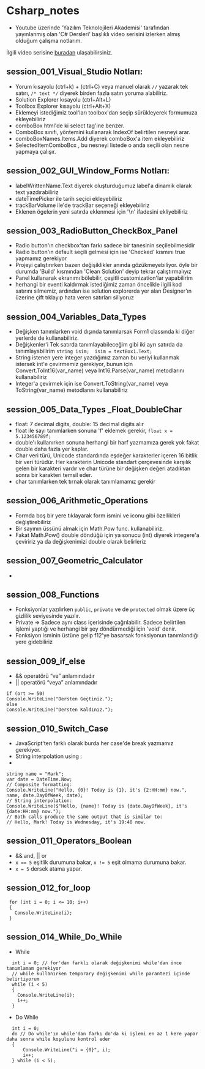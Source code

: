 # Csharp_notes

- Youtube üzerinde 'Yazılım Teknolojileri Akademisi' tarafından yayınlanmış olan 'C# Dersleri' başlıklı video serisini izlerken almış olduğum çalışma notlarım.

İlgili video serisine [buradan](https://www.youtube.com/watch?v=3t0rU5Yo4nM&list=PLi1BmHvgBkxIYweLR52cRJnit4AEEugn4) ulaşabilirsiniz.

## session_001_Visual_Studio Notları:

- Yorum kısayolu (ctrl+k) + (ctrl+C) veya manuel olarak `//` yazarak tek satırı, `/* text */` diyerek birden fazla satırı yoruma alabiliriz.
- Solution Explorer kısayolu (ctrl+Alt+L)
- Toolbox Explorer kısayolu (ctrl+Alt+X)
- Eklemeyi istediğimiz tool'ları toolbox'dan seçip sürükleyerek formumuza ekleyebiliriz
- comboBox html'de ki select tag'ine benzer.
- ComboBox sınıfı, yöntemini kullanarak IndexOf belirtilen nesneyi arar.
- comboBoxNames.Items.Add diyerek comboBox'a item ekleyebiliriz
- SelectedItemComboBox , bu nesneyi listede o anda seçili olan nesne yapmaya çalışır.

## session_002_GUI_Window_Forms Notları:

- labelWrittenName.Text diyerek oluşturduğumuz label'a dinamik olarak text yazdırabiliriz
- dateTimePicker ile tarih seçici ekleyebiliriz
- trackBarVolume ile'de trackBar seçeneği ekleyebiliriz
- Eklenen ögelerin yeni satırda eklenmesi için '\n' ifadesini ekliyebiliriz

## session_003_RadioButton_CheckBox_Panel

- Radio button'ın checkbox'tan farkı sadece bir tanesinin seçilebilmesidir
- Radio button'ın default seçili gelmesi için ise 'Checked' kısmını true yapmamız gerekiyor
- Projeyi çalıştırırken bazen değişiklikler anında gözükmeyebiliyor. öyle bir durumda 'Build' kısmından 'Clean Solution' deyip tekrar çalıştırmalıyız
- Panel kullanarak ekranımı bölebilir, çeşitli customization'lar yapabilirim
- herhangi bir eventi kaldırmak istediğimiz zaman öncelikle ilgili kod satırını silmemiz, ardından ise solution explorerda yer alan Designer'ın üzerine çift tıklayıp hata veren satırları siliyoruz

## session_004_Variables_Data_Types

- Değişken tanımlarken void dışında tanımlarsak Form1 classında ki diğer yerlerde de kullanabiliriz.
- Değişkenler'i Tek satırda tanımlayabileceğim gibi iki ayrı satırda da tanımlayabilirim
  `string isim; 
isim = textBox1.Text;`
- String istenen yere integer yazdığımız zaman bu veriyi kullanmak istersek int'e çevirmemiz gerekiyor, bunun için Convert.ToInt16(var_name) veya Int16.Parse(var_name) metodlarını kullanabiliriz
- Integer'a çevirmek için ise Convert.ToString(var_name) veya ToString(var_name) metodlarını kullanabiliriz

## session_005_Data_Types \_Float_DoubleChar

- float: 7 decimal digits, double: 15 decimal digits alır
- float ile sayı tanımlarken sonuna 'f' eklemek gerekir, `float x = 5.123456789f;`
- double'ı kullanırken sonuna herhangi bir harf yazmamıza gerek yok fakat double daha fazla yer kaplar.
- Char veri türü, Unicode standardında eşdeğer karakterler içeren 16 bitlik bir veri türüdür. Her karakterin Unicode standart çerçevesinde karşılık gelen bir karakteri vardır ve char türüne bir değişken değeri atadıktan sonra bir karakteri temsil eder.
- char tanımlarken tek tırnak olarak tanımlamamız gerekir

## session_006_Arithmetic_Operations

- Formda boş bir yere tıklayarak form ismini ve iconu gibi özellikleri değiştirebiliriz
- Bir sayının üssünü almak için Math.Pow func. kullanabiliriz.
- Fakat Math.Pow() double döndüğü için ya sonucu (int) diyerek integere'a çeviririz ya da değişkenimizi double olarak belirleriz

## session_007_Geometric_Calculator

-

## session_008_Functions

- Fonksiyonlar yazılırken `public`, `private` ve de `protected` olmak üzere üç gizlilik seviyesinde yazılır.
- Private => Sadece aynı class içerisinde çağrılabilir. Sadece belirtilen işlemi yaptığı ve herhangi bir şey döndürmediği için 'void' denir.
- Fonksiyon isminin üstüne gelip f12'ye basarsak fonksiyonun tanımlandığı yere gidebiliriz

## session_009_if_else

- && operatörü “ve” anlamındadır
- || operatörü “veya” anlamındadır

```cSharp
if (ort >= 50)
Console.WriteLine("Dersten Geçtiniz.");
else
Console.WriteLine("Dersten Kaldınız.");
```

## session_010_Switch_Case

- JavaScript'ten farklı olarak burda her case'de break yazmamız gerekiyor.
- String interpolation using :
-

```cSharp
string name = "Mark";
var date = DateTime.Now;
// Composite formatting:
Console.WriteLine("Hello, {0}! Today is {1}, it's {2:HH:mm} now.", name, date.DayOfWeek, date);
// String interpolation:
Console.WriteLine($"Hello, {name}! Today is {date.DayOfWeek}, it's {date:HH:mm} now.");
// Both calls produce the same output that is similar to:
// Hello, Mark! Today is Wednesday, it's 19:40 now.
```

## session_011_Operators_Boolean

- && and, || or
- `x == 5` eşitlik durumuna bakar, `x != 5` eşit olmama durumuna bakar.
- `x = 5` dersek atama yapar.

## session_012_for_loop

```cSharp
 for (int i = 0; i <= 10; i++)
 {
   Console.WriteLine(i);
 }
```

## session_014_While_Do_While

- While

```cSharp
  int i = 0; // for'dan farklı olarak değişkenimi while'dan önce tanımlamam gerekiyor
  // while kullanırken temporary değişkenimi while parantezi içinde belirtiyorum
  while (i < 5)
  {
    Console.WriteLine(i);
    i++;
  }
```

- Do While

```cSharp 
  int i = 0; 
  do // Do while'ın while'dan farkı do'da ki işlemi en az 1 kere yapar daha sonra while koşulunu kontrol eder
  {
      Console.WriteLine("i = {0}", i);
      i++; 
  } while (i < 5);
```
